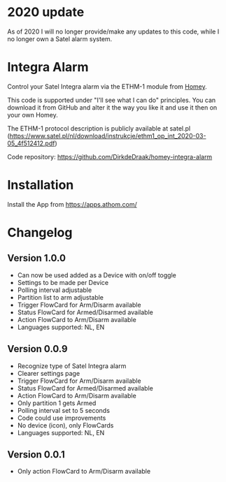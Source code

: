 # 2020 update
As of 2020 I will no longer provide/make any updates to this code, while I no longer own a Satel alarm system.

# Integra Alarm

Control your Satel Integra alarm via the ETHM-1 module from [Homey](https://www.athom.com).

This code is supported under "I'll see what I can do" principles.
You can download it from GitHub and alter it the way you like it and use it then on your own Homey.

The ETHM-1 protocol description is publicly available at satel.pl (https://www.satel.pl/nl/download/instrukcje/ethm1_op_int_2020-03-05_4f512412.pdf)

Code repository: https://github.com/DirkdeDraak/homey-integra-alarm

# Installation

Install the App from https://apps.athom.com/

# Changelog

## Version 1.0.0
  - Can now be used added as a Device with on/off toggle
  - Settings to be made per Device
  - Polling interval adjustable
  - Partition list to arm adjustable
  - Trigger FlowCard for Arm/Disarm available
  - Status FlowCard for Armed/Disarmed available
  - Action FlowCard to Arm/Disarm available
  - Languages supported: NL, EN

## Version 0.0.9
  - Recognize type of Satel Integra alarm
  - Clearer settings page
  - Trigger FlowCard for Arm/Disarm available
  - Status FlowCard for Armed/Disarmed available
  - Action FlowCard to Arm/Disarm available
  - Only partition 1 gets Armed
  - Polling interval set to 5 seconds
  - Code could use  improvements
  - No device (icon), only FlowCards
  - Languages supported: NL, EN

## Version 0.0.1
 - Only action FlowCard to Arm/Disarm available

